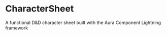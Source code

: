 # CharacterSheet
A functional D&amp;D character sheet built with the Aura Component Lightning framework
